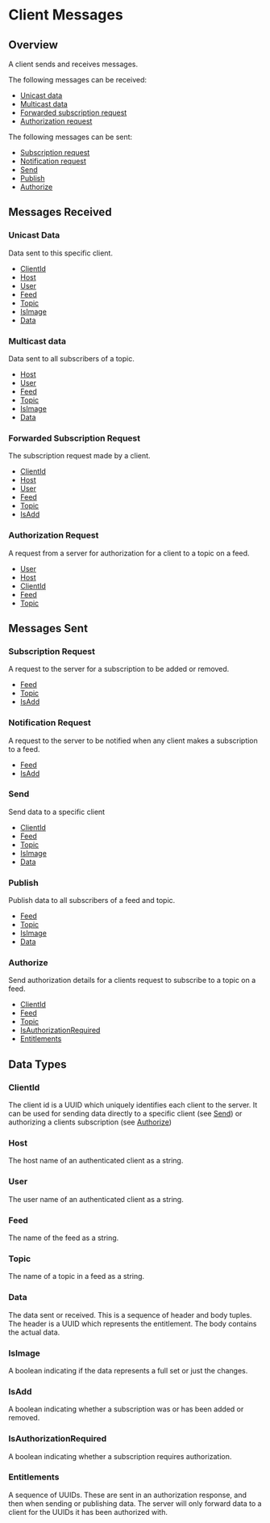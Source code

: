 # Client Messages

## Overview

A client sends and receives messages.

The following messages can be received:

- [Unicast data](#unicast-data)
- [Multicast data](#multicast-data)
- [Forwarded subscription request](#forwarded-subscription-request)
- [Authorization request](#authorization-request)

The following messages can be sent:

- [Subscription request](#subscription-request)
- [Notification request](#notification-request)
- [Send](#send)
- [Publish](#publish)
- [Authorize](#authorize)

## Messages Received

### Unicast Data

Data sent to this specific client.

- [ClientId](#clientid)
- [Host](#host)
- [User](#user)
- [Feed](#feed)
- [Topic](#topic)
- [IsImage](#isimage)
- [Data](#data)

### Multicast data

Data sent to all subscribers of a topic.

- [Host](#host)
- [User](#user)
- [Feed](#feed)
- [Topic](#topic)
- [IsImage](#isimage)
- [Data](#data)

### Forwarded Subscription Request

The subscription request made by a client.

- [ClientId](#clientid)
- [Host](#host)
- [User](#user)
- [Feed](#feed)
- [Topic](#topic)
- [IsAdd](#isadd)

### Authorization Request

A request from a server for authorization for a client to a topic on a feed.

- [User](#user)
- [Host](#host)
- [ClientId](#clientid)
- [Feed](#feed)
- [Topic](#topic)


## Messages Sent

### Subscription Request

A request to the server for a subscription to be added or removed.

- [Feed](#feed)
- [Topic](#topic)
- [IsAdd](#isadd)

### Notification Request

A request to the server to be notified when any client makes a subscription to a feed.

- [Feed](#feed)
- [IsAdd](#isadd)

### Send

Send data to a specific client

- [ClientId](#clientid)
- [Feed](#feed)
- [Topic](#topic)
- [IsImage](#isimage)
- [Data](#data)

### Publish

Publish data to all subscribers of a feed and topic.

- [Feed](#feed)
- [Topic](#topic)
- [IsImage](#isimage)
- [Data](#data)

### Authorize

Send authorization details for a clients request to subscribe to a topic on a feed.

- [ClientId](#clientid)
- [Feed](#feed)
- [Topic](#topic)
- [IsAuthorizationRequired](#isauthorizationrequired)
- [Entitlements](#entitlements)

## Data Types

### ClientId

The client id is a UUID which uniquely identifies each client to the server.
It can be used for sending data directly to a specific client (see [Send](#send))
or authorizing a clients subscription (see [Authorize](#authorize))

### Host

The host name of an authenticated client as a string.

### User

The user name of an authenticated client as a string.

### Feed

The name of the feed as a string.

### Topic

The name of a topic in a feed as a string.

### Data

The data sent or received. This is a sequence of header and body tuples.
The header is a UUID which represents the entitlement. The body contains
the actual data.

### IsImage

A boolean indicating if the data represents a full set or just the changes. 

### IsAdd

A boolean indicating whether a subscription was or has been added or removed.

### IsAuthorizationRequired

A boolean indicating whether a subscription requires authorization.

### Entitlements

A sequence of UUIDs. These are sent in an authorization response, and then
when sending or publishing data. The server will only forward data to a client
for the UUIDs it has been authorized with.
